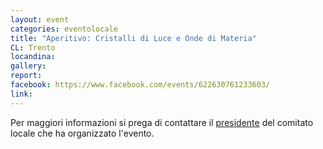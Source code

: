 ```yaml
---
layout: event
categories: eventolocale
title: "Aperitivo: Cristalli di Luce e Onde di Materia"
CL: Trento
locandina:
gallery:
report:
facebook: https://www.facebook.com/events/622630761233603/
link:
---
```


Per maggiori informazioni si prega di contattare il [presidente](/comitatilocali/) del comitato locale che ha organizzato l'evento.
